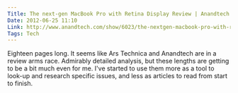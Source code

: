 ```yaml
---
Title: The next-gen MacBook Pro with Retina Display Review | Anandtech
Date: 2012-06-25 11:10
Link: http://www.anandtech.com/show/6023/the-nextgen-macbook-pro-with-retina-display-review
Tags: Tech
---
```


Eighteen pages long. It seems like Ars Technica and Anandtech are in a review arms race. Admirably detailed analysis, but these lengths are getting to be a bit much even for me. I've started to use them more as a tool to look-up and research specific issues, and less as articles to read from start to finish.
